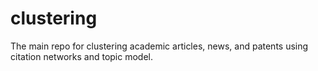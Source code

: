 # clustering
The main repo for clustering academic articles, news, and patents using citation networks and topic model.

